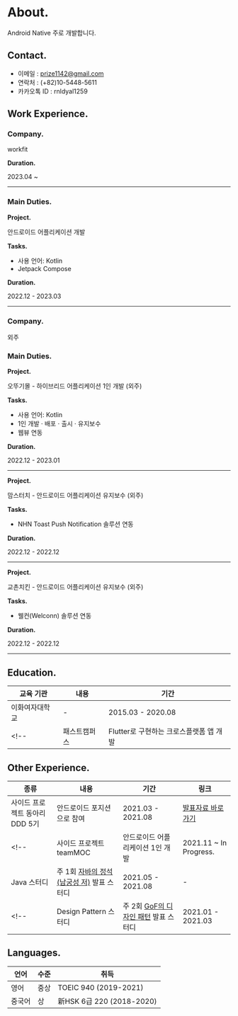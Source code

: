 # About.

<!-- ![Profile](https://github.com/jjjlyn/resume/blob/main/profile.jpeg?raw=true) -->

Android Native 주로 개발합니다.

## Contact.

- 이메일 : prize1142@gmail.com
- 연락처 : (+82)10-5448-5611
- 카카오톡 ID : rnldyal1259

## Work Experience.

### Company.
workfit

**Duration.**

2023.04 ~ 

* * *

### Main Duties.

**Project.**

안드로이드 어플리케이션 개발

**Tasks.**
- 사용 언어: Kotlin
- Jetpack Compose

**Duration.**

2022.12 - 2023.03

* * *

### Company.
외주

### Main Duties.

**Project.**

오뚜기몰 - 하이브리드 어플리케이션 1인 개발 (외주)

**Tasks.**
- 사용 언어: Kotlin
- 1인 개발 · 배포 · 출시 · 유지보수
- 웹뷰 연동

**Duration.**

2022.12 - 2023.01

* * *

**Project.**

맘스터치 - 안드로이드 어플리케이션 유지보수 (외주)

**Tasks.**
- NHN Toast Push Notification 솔루션 연동

**Duration.**

2022.12 - 2022.12

* * *

**Project.**

교촌치킨 - 안드로이드 어플리케이션 유지보수 (외주)

**Tasks.**
- 웰컨(Welconn) 솔루션 연동

**Duration.**

2022.12 - 2022.12

* * *

<!-- ### Company.
[(주)헤이드컴퍼니](https://www.hayd.app/)

### Main Duties.

**Project.**

안드로이드 어플리케이션 1인 개발

자세한 내용은 [**링크**](/posts/android-docs/)에서 확인하실 수 있습니다.

> [앱 바로가기 - 헤이드ㅣHAYD - 내가 먹는 영양제 분석](https://play.google.com/store/apps/details?id=app.hayd.android)
- 건강기능식품(영양제) 개인 맞춤 섭취 관리 (푸시, 대시보드 기능)
- 제품 상세 정보 제공
- 제품 간 성분 함량 비교 · 합산 기능 제공

**Tasks.**
- 사용 언어: Kotlin
- 1인 개발 · 배포 · 출시 · 유지보수
- 회원가입 · 로그인(이메일, 소셜로그인 - 구글 · 카카오) 기능 구현
- 커스텀뷰(제품 상세 성분 함량 차트, 가격 선택 슬라이더, 섭취 현황 프로그래스바) 구현
- Clean Architecture (멀티모듈 어플리케이션) 적용
- Jetpack AAC를 이용하여 MVVM 아키텍처 적용
- FCM(Firebase Cloud Messaging)을 사용하여 푸시(알림) 서비스 구현
- Content Provider를 이용하여 사진 다중선택 · 첨부 기능 구현
- Jetpack Hilt를 통해 DI(Dependency Injection) 적용
- 디자인 시스템(폰트, 레이아웃 등) 모듈화하여 재활용
- 달력 컴포넌트 구현(그리드 레이아웃 -> 커스텀뷰로 차후 리팩토링 하였음)
- Coroutines & Flow를 통한 비동기 처리
- Azure pipelines를 이용하여 CI / CD 스크립트 설정 - 코드 통합 · 배포 자동화 (구글 플레이 스토어 내부테스트 버전 업로드)
- Jetpack Navigation Deeplink를 이용하여 이벤트 공유하기 -> 앱 바로가기 기능 구현
- Firebase Crashlytics를 통해 앱 크래시 로그 추적
- Firebase Analytics를 사용하여 이벤트 사용자 로그 추적

**Duration.**

2020.08 - 2022.09

* * *

**Project.**

백엔드 API 기능 추가 및 유지보수
- 계정 관리 서버 어플리케이션
- 제품 관리 서버 어플리케이션
- 푸시 관리 서버 어플리케이션

**Tasks.**
- 사용 언어 및 프레임워크 : Java(Springboot), Go
- DB: MySQL
- Kafka(회원가입 목적)
- Redis(메일 인증, 중복 로그인 방지 목적)

**Duration.**

2021.07 - 2022.09

* * *

**Project.**

개발 · 운영환경 구축 및 운영

**Tasks.**
- 자세한 내용은 [**링크**](/posts/infra-docs/)에서 확인하실 수 있습니다.
- 운영 환경 관리
- 개발 환경 구축

**Duration.**

2021.07 - 2022.09

### Working Period.
*2020.08 - 2022.09*

* * *

### Company.
[(주)이썸테크](http://www.esumtech.com/)

### Main Duties.

**Project.**

농림수산식품교육문화정보원(이하 농정원) 국가농식품정보시스템(NAIS) 구축 · 유지보수 프로젝트

**Tasks.**
- 사용 언어 : Java
- 다국어 처리 (말레이시아 · 인도네시아)
- Retrofit을 통한 서버 API 연동
- MVVM 아키텍처(Jetpack AAC ViewModel) 적용
- Google Maps Android API 연동 (앱 사용자 동향 파악)

### Working Period.
*2020.01 - 2020.07*

* * *

### Company.
[(주)이썸테크](http://www.esumtech.com/)

### Main Duties.

**Project.**

농림수산식품교육문화정보원(이하 농정원) 국가농식품정보시스템(NAIS) 구축 · 유지보수 프로젝트 외주 개발

**Tasks.**
- 사용 언어 : Java
- 다국어 처리 (베트남)
- Retrofit을 통한 서버 API 연동
- MVVM 아키텍처(Jetpack AAC ViewModel) 적용
- Google Maps Android API 연동 (앱 사용자 동향 파악) -->

<!-- ### Working Period.
*2019.07 - 2019.12* -->

## Education.

|교육 기관|내용|기간|
|--------|----|---|
|이화여자대학교|-|2015.03 - 2020.08|
<!-- |패스트캠퍼스|Flutter로 구현하는 크로스플랫폼 앱 개발|2019.12 - 2020.02| -->

## Other Experience.

|종류|내용|기간|링크|
|--------|----|----|----|
|사이드 프로젝트 동아리 DDD 5기|안드로이드 포지션으로 참여|2021.03 - 2021.08|[발표자료 바로가기](https://github.com/jjjlyn/DDD-5-Android-Session)|
<!-- |사이드 프로젝트 teamMOC|안드로이드 어플리케이션 1인 개발|2021.11 ~ In Progress.|[바로가기](https://github.com/jjjlyn/moc-android)|
|Java 스터디|주 1회 [자바의 정석(남궁성 저)](https://book.interpark.com/product/BookDisplay.do?_method=detail&sc.prdNo=249927409&gclid=CjwKCAjwzY2bBhB6EiwAPpUpZl3z6k4HoAdQ1NWLRaoO0kVfB4jTuo0b-WcYyvXNjoLtflAQ3Bt0VxoCzwwQAvD_BwE) 발표 스터디|2021.05 - 2021.08|-| -->
<!-- |Design Pattern 스터디|주 2회 [GoF의 디자인 패턴](http://www.yes24.com/Product/Goods/17525598) 발표 스터디|2021.01 - 2021.03|[바로가기](https://github.com/CS-Study-Team/DesignPattern)| -->

## Languages.

|언어|수준|취득|
|------|---|---|
|영어|중상|TOEIC 940 (2019-2021)|
|중국어|상|新HSK 6급 220 (2018-2020)|

<!-- ## Skills.

|종류|툴|
|---|---|
|개발|Git|
|문서|Notion, Figma|
|협업|Slack, Jira| -->